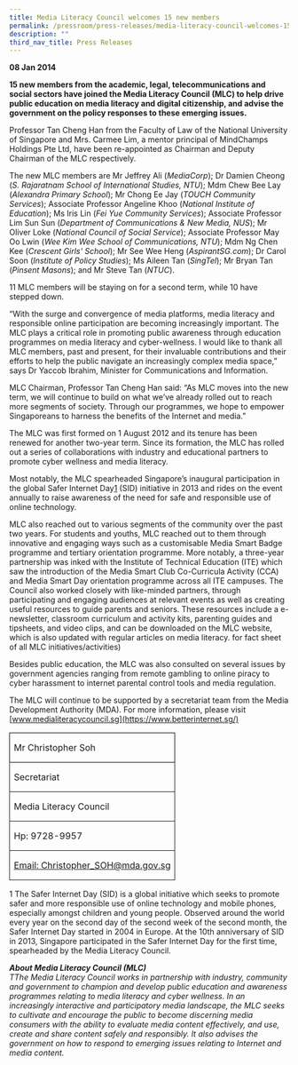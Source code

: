```yaml
---
title: Media Literacy Council welcomes 15 new members
permalink: /pressroom/press-releases/media-literacy-council-welcomes-15-new-members/
description: ""
third_nav_title: Press Releases
---
```

**08 Jan 2014**

**15 new members from the academic, legal, telecommunications and social sectors have joined the Media Literacy Council (MLC) to help drive public education on media literacy and digital citizenship, and advise the government on the policy responses to these emerging issues.**

Professor Tan Cheng Han from the Faculty of Law of the National University of Singapore and Mrs. Carmee Lim, a mentor principal of MindChamps Holdings Pte Ltd, have been re-appointed as Chairman and Deputy Chairman of the MLC respectively.

The new MLC members are Mr Jeffrey Ali (_MediaCorp_); Dr Damien Cheong (_S. Rajaratnam School of International Studies, NTU_); Mdm Chew Bee Lay (_Alexandra Primary School_); Mr Chong Ee Jay (_TOUCH Community Services_); Associate Professor Angeline Khoo (_National Institute of Education_); Ms Iris Lin (_Fei Yue Community Services_); Associate Professor Lim Sun Sun (_Department of Communications &amp; New Media, NUS_); Mr Oliver Loke (_National Council of Social Service_); Associate Professor May Oo Lwin (_Wee Kim Wee School of Communications, NTU_); Mdm Ng Chen Kee (_Crescent Girls' School_); Mr See Wee Heng (_AspirantSG.com_); Dr Carol Soon (_Institute of Policy Studies_); Ms Aileen Tan (_SingTel_); Mr Bryan Tan (_Pinsent Masons_); and Mr Steve Tan (_NTUC_).

11 MLC members will be staying on for a second term, while 10 have stepped down.

“With the surge and convergence of media platforms, media literacy and responsible online participation are becoming increasingly important. The MLC plays a critical role in promoting public awareness through education programmes on media literacy and cyber-wellness. I would like to thank all MLC members, past and present, for their invaluable contributions and their efforts to help the public navigate an increasingly complex media space,” says Dr Yaccob Ibrahim, Minister for Communications and Information.

MLC Chairman, Professor Tan Cheng Han said: “As MLC moves into the new term, we will continue to build on what we’ve already rolled out to reach more segments of society. Through our programmes, we hope to empower Singaporeans to harness the benefits of the Internet and media.”

The MLC was first formed on 1 August 2012 and its tenure has been renewed for another two-year term. Since its formation, the MLC has rolled out a series of collaborations with industry and educational partners to promote cyber wellness and media literacy.

Most notably, the MLC spearheaded Singapore’s inaugural participation in the global Safer Internet Day[1](https://www.betterinternet.sg/press-room/press-releases/Pages/Forms/EditForm.aspx?ID=11&amp;Source=http%3a//adminmlc.mda.gov.sg/press-room/press-releases/Pages/forms/allitems.aspx&amp;RootFolder=/press-room/press-releases/Pages#ftn1) (SID) initiative in 2013 and rides on the event annually to raise awareness of the need for safe and responsible use of online technology.

MLC also reached out to various segments of the community over the past two years. For students and youths, MLC reached out to them through innovative and engaging ways such as a customisable Media Smart Badge programme and tertiary orientation programme. More notably, a three-year partnership was inked with the Institute of Technical Education (ITE) which saw the introduction of the Media Smart Club Co-Curricula Activity (CCA) and Media Smart Day orientation programme across all ITE campuses. The Council also worked closely with like-minded partners, through participating and engaging audiences at relevant events as well as creating useful resources to guide parents and seniors. These resources include a e-newsletter, classroom curriculum and activity kits, parenting guides and tipsheets, and video clips, and can be downloaded on the MLC website, which is also updated with regular articles on media literacy. for fact sheet of all MLC initiatives/activities)

Besides public education, the MLC was also consulted on several issues by government agencies ranging from remote gambling to online piracy to cyber harassment to internet parental control tools and media regulation.

The MLC will continue to be supported by a secretariat team from the Media Development Authority (MDA). For more information, please visit [www.medialiteracycouncil.sg](https://www.betterinternet.sg/)

<table><tbody><tr style="height: 11.55pt;"><td valign="top" style="padding: 0in 5.4pt; border: 1pt solid windowtext; width: 212.25pt; height: 11.55pt;"><p><span>Mr Christopher Soh</span></p></td></tr><tr style="height: 11.55pt;"><td valign="top" style="border-width: medium 1pt 1pt; border-style: none solid solid; border-color: currentcolor; padding: 0in 5.4pt; width: 212.25pt; height: 11.55pt;"><p><span>Secretariat</span></p></td></tr><tr style="height: 11.55pt;"><td valign="top" style="border-width: medium 1pt 1pt; border-style: none solid solid; border-color: currentcolor; padding: 0in 5.4pt; width: 212.25pt; height: 11.55pt;"><p><span>Media Literacy Council</span></p></td></tr><tr style="height: 11.55pt;"><td valign="top" style="border-width: medium 1pt 1pt; border-style: none solid solid; border-color: currentcolor; padding: 0in 5.4pt; width: 212.25pt; height: 11.55pt;"><p><span>Hp: 9728-9957</span></p></td></tr><tr style="height: 11.55pt;"><td valign="top" style="border-width: medium 1pt 1pt; border-style: none solid solid; border-color: currentcolor; padding: 0in 5.4pt; width: 212.25pt; height: 11.55pt;"><p><span><a href="mailto:Christopher_SOH@mda.gov.sg">Email: Christopher_SOH@mda.gov.sg</a></span></p></td></tr></tbody></table>

1&nbsp;The Safer Internet Day (SID) is a global initiative which seeks to promote safer and more responsible use of online technology and mobile phones, especially amongst children and young people. Observed around the world every year on the second day of the second week of the second month, the Safer Internet Day started in 2004 in Europe. At the 10th anniversary of SID in 2013, Singapore participated in the Safer Internet Day for the first time, spearheaded by the Media Literacy Council.

_**About Media Literacy Council (MLC)**  
TThe Media Literacy Council works in partnership with industry, community and government to champion and develop public education and awareness programmes relating to media literacy and cyber wellness. In an increasingly interactive and participatory media landscape, the MLC seeks to cultivate and encourage the public to become discerning media consumers with the ability to evaluate media content effectively, and use, create and share content safely and responsibly. It also advises the government on how to respond to emerging issues relating to Internet and media content._